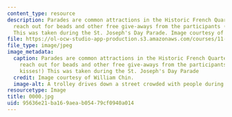 ```yaml
---
content_type: resource
description: Parades are common attractions in the Historic French Quarter; tourists/crowds
  reach out for beads and other free give-aways from the participants (even free kisses!)
  This was taken during the St. Joseph's Day Parade. Image courtesy of William Chin.
file: https://ol-ocw-studio-app-production.s3.amazonaws.com/courses/11-027-city-to-city-comparing-researching-and-writing-about-cities-new-orleans-spring-2011/95636e21ba169aeab05479cf0940a014_0000.jpg
file_type: image/jpeg
image_metadata:
  caption: Parades are common attractions in the Historic French Quarter; tourists/crowds
    reach out for beads and other free give-aways from the participants (even free
    kisses!) This was taken during the St. Joseph's Day Parade
  credit: Image courtesy of William Chin.
  image-alt: A trolley drives down a street crowded with people during a parade.
resourcetype: Image
title: 0000.jpg
uid: 95636e21-ba16-9aea-b054-79cf0940a014
---
```

